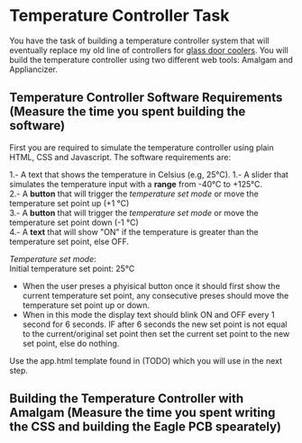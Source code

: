 # Temperature Controller Task
You have the task of building a temperature controller system that will eventually replace my old line of controllers for [glass door coolers](http://tor-rey-refrigeration.com/glass-door-coolers/). You will build the temperature controller using two different web tools: Amalgam and Appliancizer. 

## Temperature Controller Software Requirements (Measure the time you spent building the software)
First you are required to simulate the temperature controller using plain HTML, CSS and Javascript. The software requirements are:

1.- A text that shows the temperature in Celsius (e.g, 25°C).
1.- A slider that simulates the temperature input with a __range__ from -40°C to +125°C.    
2.- A __button__ that will trigger the _temperature set mode_ or move the temperature set point up (+1 °C)    
3.- A __button__ that will trigger the _temperature set mode_ or move the temperature set point down (-1 °C)   
4.- A __text__ that will show "ON" if the temperature is greater than the temperature set point, else OFF.    

_Temperature set mode_:   
Initial temperature set point: 25°C
- When the user preses a phyisical button once it should first show the current temperature set point, any consecutive preses should move the temperature set point up or down. 
- When in this mode the display text should blink ON and OFF every 1 second for 6 seconds. IF after 6 seconds the new set point is not equal to the current/original set point then set the current set point to the new set point, else do nothing. 

Use the app.html template found in (TODO) which you will use in the next step. 

## Building the Temperature Controller with Amalgam (Measure the time you spent writing the CSS and building the Eagle PCB spearately)




 



